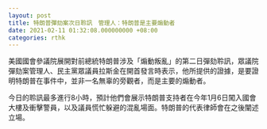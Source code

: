 ```yaml
---
layout: post
title: 特朗普彈劾案次日聆訊　管理人：特朗普是主要煽動者
date: 2021-02-11 01:32:08.000000000 +08:00
categories: rthk
---
```


美國國會參議院展開對前總統特朗普涉及「煽動叛亂」的第二日彈劾聆訊，眾議院彈劾案管理人、民主黨眾議員拉斯金在開首發言時表示，他所提供的證據，是要證明特朗普在事件中，並非一名無辜的旁觀者，而是主要的煽動者。

今日的聆訊最多進行8小時，預計他們會展示特朗普支持者在今年1月6日闖入國會大樓及衝擊警員，以及議員慌忙躲避的混亂場面。特朗普的代表律師會在之後闡述立場。
